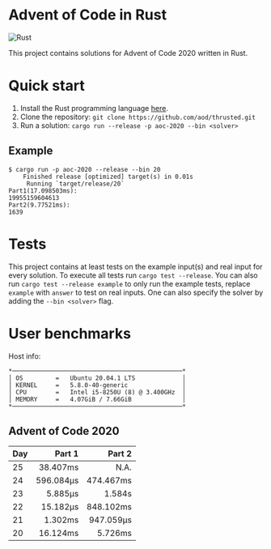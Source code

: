 # Advent of Code in Rust

![Rust](https://github.com/aod/thrusted/workflows/Rust/badge.svg)

This project contains solutions for Advent of Code 2020 written in Rust.

# Quick start

1. Install the Rust programming language [here](https://www.rust-lang.org/tools/install).
2. Clone the repository: `git clone https://github.com/aod/thrusted.git`
2. Run a solution: `cargo run --release -p aoc-2020 --bin <solver>`

## Example

```
$ cargo run -p aoc-2020 --release --bin 20
    Finished release [optimized] target(s) in 0.01s
     Running `target/release/20`
Part1(17.098503ms):
19955159604613
Part2(9.77521ms):
1639
```

# Tests

This project contains at least tests on the example input(s) and real input for
every solution. To execute all tests run `cargo test --release`. You can also
run `cargo test --release example` to only run the example tests, replace
`example` with `answer` to test on real inputs. One can also specify the solver
by adding the `--bin <solver>` flag.

# User benchmarks

Host info:

```
*───────────────────────────────────────────────*
│ OS         =   Ubuntu 20.04.1 LTS             │
│ KERNEL     =   5.8.0-40-generic               │
│ CPU        =   Intel i5-8250U (8) @ 3.400GHz  │
│ MEMORY     =   4.07GiB / 7.66GiB              │
*───────────────────────────────────────────────*
```

## Advent of Code 2020

| Day | Part 1    | Part 2    |
|-----|----------:|----------:|
| 25  |  38.407ms |      N.A. |
| 24  | 596.084µs | 474.467ms |
| 23  |   5.885µs |   1.584s  |
| 22  |  15.182µs | 848.102ms |
| 21  |   1.302ms | 947.059µs |
| 20  |  16.124ms |   5.726ms |
